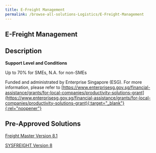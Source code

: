 ```yaml
---
title: E-Freight Management
permalink: /browse-all-solutions-Logistics/E-Freight-Management
---
```


## E-Freight Management
## Description

**Support Level and Conditions**

Up to 70% for SMEs, N.A. for non-SMEs

Funded and administrated by Enterprise Singapore (ESG). For more information, please refer to
[https://www.enterprisesg.gov.sg/financial-assistance/grants/for-local-companies/productivity-solutions-grant](https://www.enterprisesg.gov.sg/financial-assistance/grants/for-local-companies/productivity-solutions-grant){:target="_blank"}{:rel="noopener"}

## Pre-Approved Solutions

<a href='/productivity-solutions-grant/solutionrepo/solution1415' target='_blank'>Freight Master Version 8.1</a><br>

<a href='/productivity-solutions-grant/solutionrepo/solution1520' target='_blank'>SYSFREIGHT Version 8</a><br>

